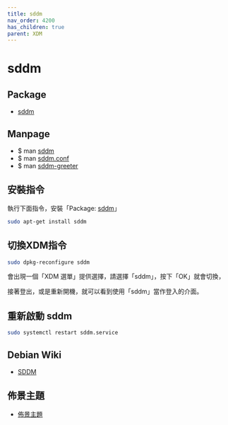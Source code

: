 ```yaml
---
title: sddm
nav_order: 4200
has_children: true
parent: XDM
---
```



# sddm


## Package

* [sddm](https://packages.ubuntu.com/jammy/sddm)


## Manpage

* $ man [sddm](https://manpages.ubuntu.com/manpages/jammy/en/man1/sddm.1.html)
* $ man [sddm.conf](https://manpages.ubuntu.com/manpages/jammy/en/man5/sddm.conf.5.html)
* $ man [sddm-greeter](https://manpages.ubuntu.com/manpages/jammy/en/man1/sddm-greeter.1.html)


## 安裝指令

執行下面指令，安裝「Package: [sddm](https://packages.ubuntu.com/jammy/sddm)」

``` sh
sudo apt-get install sddm
```


## 切換XDM指令

``` sh
sudo dpkg-reconfigure sddm
```

會出現一個「XDM 選單」提供選擇，請選擇「sddm」，按下「OK」就會切換，

接著登出，或是重新開機，就可以看到使用「sddm」當作登入的介面。


## 重新啟動 sddm

``` sh
sudo systemctl restart sddm.service
```


## Debian Wiki

* [SDDM](https://wiki.debian.org/SDDM)


## 佈景主題

* [佈景主題](sddm/theme)
